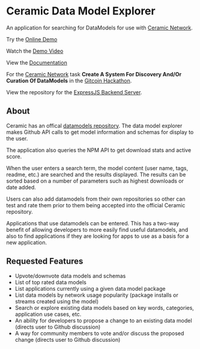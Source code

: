 # Ceramic Data Model Explorer

An application for searching for DataModels for use with [Ceramic Network](https://ceramic.network/).

Try the [Online Demo](https://ceramic-explore.vercel.app/)

Watch the [Demo Video](https://youtu.be/DVUr74b9XdU)

View the [Documentation](https://ceramic-explore-docs.web.app/)

For the [Ceramic Network](https://ceramic.network/) task **Create A System For Discovery And/Or Curation Of DataModels** in the [Gitcoin Hackathon](https://gitcoin.co/issue/ceramicnetwork/ceramic/82/100026725).

View the repository for the [ExpressJS Backend Server](https://github.com/ben-razor/ceramic-model-explorer-server).

## About

Ceramic has an offical [datamodels repository](https://github.com/ceramicstudio/datamodels). The data model explorer makes Github API calls to get model information and schemas for display to the user.

The application also queries the NPM API to get download stats and active score.

When the user enters a search term, the model content (user name, tags, readme, etc.) are searched and the results displayed. The results can be sorted based on a number of parameters such as highest downloads or date added.

Users can also add datamodels from their own repositories so other can test and rate them prior to them being accepted into the official Ceramic repository.

Applications that use datamodels can be entered. This has a two-way benefit of allowing developers to more easily find useful datamodels, and also to find applications if they are looking for apps to use as a basis for a new application.

## Requested Features
* Upvote/downvote data models and schemas
* List of top rated data models
* List applications currently using a given data model package
* List data models by network usage popularity (package installs or streams created using the model)
* Search or explore existing data models based on key words, categories, application use cases, etc.
* An ability for developers to propose a change to an existing data model (directs user to Github discussion)
* A way for community members to vote and/or discuss the proposed change (directs user to Github discussion)
